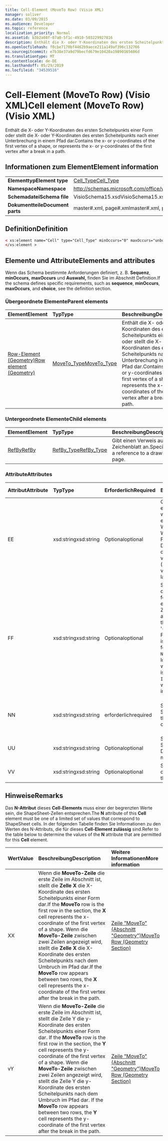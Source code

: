```yaml
---
title: Cell-Element (MoveTo Row) (Visio XML)
manager: soliver
ms.date: 03/09/2015
ms.audience: Developer
ms.topic: reference
localization_priority: Normal
ms.assetid: b3b2a08f-07a0-5f1c-4910-503229927816
description: Enthält die X- oder Y-Koordinaten des ersten Scheitelpunkts einer Form oder stellt die X- oder Y-Koordinaten des ersten Scheitelpunkts nach einer Unterbrechung in einem Pfad dar.
ms.openlocfilehash: f0cbe7170bf4462b9aece211a149af396c132766
ms.sourcegitcommit: e7b38e37a9d79becfd679e10420a19890165606d
ms.translationtype: MT
ms.contentlocale: de-DE
ms.lasthandoff: 05/29/2019
ms.locfileid: "34539516"
---
```

# <a name="cell-element-moveto-row-visio-xml"></a><span data-ttu-id="c92c5-103">Cell-Element (MoveTo Row) (Visio XML)</span><span class="sxs-lookup"><span data-stu-id="c92c5-103">Cell element (MoveTo Row) (Visio XML)</span></span>

<span data-ttu-id="c92c5-104">Enthält die X- oder Y-Koordinaten des ersten Scheitelpunkts einer Form oder stellt die X- oder Y-Koordinaten des ersten Scheitelpunkts nach einer Unterbrechung in einem Pfad dar.</span><span class="sxs-lookup"><span data-stu-id="c92c5-104">Contains the x- or y-coordinates of the first vertex of a shape, or represents the x- or y-coordinates of the first vertex after a break in a path.</span></span>
  
## <a name="element-information"></a><span data-ttu-id="c92c5-105">Informationen zum Element</span><span class="sxs-lookup"><span data-stu-id="c92c5-105">Element information</span></span>

|||
|:-----|:-----|
|<span data-ttu-id="c92c5-106">**Elementtyp**</span><span class="sxs-lookup"><span data-stu-id="c92c5-106">**Element type**</span></span> <br/> |[<span data-ttu-id="c92c5-107">Cell_Type</span><span class="sxs-lookup"><span data-stu-id="c92c5-107">Cell_Type</span></span>](cell_type-complextypevisio-xml.md) <br/> |
|<span data-ttu-id="c92c5-108">**Namespace**</span><span class="sxs-lookup"><span data-stu-id="c92c5-108">**Namespace**</span></span> <br/> |http://schemas.microsoft.com/office/visio/2012/main  <br/> |
|<span data-ttu-id="c92c5-109">**Schemadatei**</span><span class="sxs-lookup"><span data-stu-id="c92c5-109">**Schema file**</span></span> <br/> |<span data-ttu-id="c92c5-110">VisioSchema15.xsd</span><span class="sxs-lookup"><span data-stu-id="c92c5-110">VisioSchema15.xsd</span></span>  <br/> |
|<span data-ttu-id="c92c5-111">**Dokumentteile**</span><span class="sxs-lookup"><span data-stu-id="c92c5-111">**Document parts**</span></span> <br/> |<span data-ttu-id="c92c5-112">master#.xml, page#.xml</span><span class="sxs-lookup"><span data-stu-id="c92c5-112">master#.xml, page#.xml</span></span>  <br/> |
   
## <a name="definition"></a><span data-ttu-id="c92c5-113">Definition</span><span class="sxs-lookup"><span data-stu-id="c92c5-113">Definition</span></span>

```XML
< xs:element name="Cell" type="Cell_Type" minOccurs="0" maxOccurs="unbounded" >
</xs:element >
```

## <a name="elements-and-attributes"></a><span data-ttu-id="c92c5-114">Elemente und Attribute</span><span class="sxs-lookup"><span data-stu-id="c92c5-114">Elements and attributes</span></span>

<span data-ttu-id="c92c5-115">Wenn das Schema bestimmte Anforderungen definiert, z. B. **Sequenz**, **minOccurs,** **maxOccurs** und **Auswahl,** finden Sie im Abschnitt Definition.</span><span class="sxs-lookup"><span data-stu-id="c92c5-115">If the schema defines specific requirements, such as **sequence**, **minOccurs**, **maxOccurs**, and **choice**, see the definition section.</span></span> 
  
### <a name="parent-elements"></a><span data-ttu-id="c92c5-116">Übergeordnete Elemente</span><span class="sxs-lookup"><span data-stu-id="c92c5-116">Parent elements</span></span>

|<span data-ttu-id="c92c5-117">**Element**</span><span class="sxs-lookup"><span data-stu-id="c92c5-117">**Element**</span></span>|<span data-ttu-id="c92c5-118">**Typ**</span><span class="sxs-lookup"><span data-stu-id="c92c5-118">**Type**</span></span>|<span data-ttu-id="c92c5-119">**Beschreibung**</span><span class="sxs-lookup"><span data-stu-id="c92c5-119">**Description**</span></span>|
|:-----|:-----|:-----|
|[<span data-ttu-id="c92c5-120">Row-Element (Geometry)</span><span class="sxs-lookup"><span data-stu-id="c92c5-120">Row element (Geometry)</span></span>](row-element-geometry-sectionvisio-xml.md) <br/> |[<span data-ttu-id="c92c5-121">MoveTo_Type</span><span class="sxs-lookup"><span data-stu-id="c92c5-121">MoveTo_Type</span></span>](moveto_type-complextypevisio-xml.md) <br/> |<span data-ttu-id="c92c5-122">Enthält die X- oder Y-Koordinaten des ersten Scheitelpunkts einer Form oder stellt die X- oder Y-Koordinaten des ersten Scheitelpunkts nach einer Unterbrechung in einem Pfad dar.</span><span class="sxs-lookup"><span data-stu-id="c92c5-122">Contains the x- or y-coordinates of the first vertex of a shape, or represents the x- or y-coordinates of the first vertex after a break in a path.</span></span>  <br/> |
   
### <a name="child-elements"></a><span data-ttu-id="c92c5-123">Untergeordnete Elemente</span><span class="sxs-lookup"><span data-stu-id="c92c5-123">Child elements</span></span>

|<span data-ttu-id="c92c5-124">**Element**</span><span class="sxs-lookup"><span data-stu-id="c92c5-124">**Element**</span></span>|<span data-ttu-id="c92c5-125">**Typ**</span><span class="sxs-lookup"><span data-stu-id="c92c5-125">**Type**</span></span>|<span data-ttu-id="c92c5-126">**Beschreibung**</span><span class="sxs-lookup"><span data-stu-id="c92c5-126">**Description**</span></span>|
|:-----|:-----|:-----|
|[<span data-ttu-id="c92c5-127">RefBy</span><span class="sxs-lookup"><span data-stu-id="c92c5-127">RefBy</span></span>](refby-element-cell_type-complextypevisio-xml.md) <br/> |[<span data-ttu-id="c92c5-128">RefBy_Type</span><span class="sxs-lookup"><span data-stu-id="c92c5-128">RefBy_Type</span></span>](refby_type-complextypevisio-xml.md) <br/> |<span data-ttu-id="c92c5-129">Gibt einen Verweis auf ein Zeichenblatt an.</span><span class="sxs-lookup"><span data-stu-id="c92c5-129">Specifies a reference to a drawing page.</span></span>  <br/> |
   
### <a name="attributes"></a><span data-ttu-id="c92c5-130">Attribute</span><span class="sxs-lookup"><span data-stu-id="c92c5-130">Attributes</span></span>

|<span data-ttu-id="c92c5-131">**Attribut**</span><span class="sxs-lookup"><span data-stu-id="c92c5-131">**Attribute**</span></span>|<span data-ttu-id="c92c5-132">**Typ**</span><span class="sxs-lookup"><span data-stu-id="c92c5-132">**Type**</span></span>|<span data-ttu-id="c92c5-133">**Erforderlich**</span><span class="sxs-lookup"><span data-stu-id="c92c5-133">**Required**</span></span>|<span data-ttu-id="c92c5-134">**Beschreibung**</span><span class="sxs-lookup"><span data-stu-id="c92c5-134">**Description**</span></span>|<span data-ttu-id="c92c5-135">**Mögliche Werte**</span><span class="sxs-lookup"><span data-stu-id="c92c5-135">**Possible values**</span></span>|
|:-----|:-----|:-----|:-----|:-----|
|<span data-ttu-id="c92c5-136">E</span><span class="sxs-lookup"><span data-stu-id="c92c5-136">E</span></span>  <br/> |<span data-ttu-id="c92c5-137">xsd:string</span><span class="sxs-lookup"><span data-stu-id="c92c5-137">xsd:string</span></span>  <br/> |<span data-ttu-id="c92c5-138">Optional</span><span class="sxs-lookup"><span data-stu-id="c92c5-138">optional</span></span>  <br/> |<span data-ttu-id="c92c5-139">Gibt an, dass die Formel zu einem Fehler ausgewertet wird.</span><span class="sxs-lookup"><span data-stu-id="c92c5-139">Indicates that the formula evaluates to an error.</span></span> <span data-ttu-id="c92c5-140">Der Wert von **E** ist der aktuelle Wert (eine Fehlermeldungszeichenfolge); Der Wert  des V-Attributs ist der letzte gültige Wert.</span><span class="sxs-lookup"><span data-stu-id="c92c5-140">The value of **E** is the current value (an error message string); the value of the **V** attribute is the last valid value.</span></span>  <br/> |<span data-ttu-id="c92c5-141">Eine Fehlermeldungszeichenfolge.</span><span class="sxs-lookup"><span data-stu-id="c92c5-141">An error message string.</span></span>  <br/> |
|<span data-ttu-id="c92c5-142">F</span><span class="sxs-lookup"><span data-stu-id="c92c5-142">F</span></span>  <br/> |<span data-ttu-id="c92c5-143">xsd:string</span><span class="sxs-lookup"><span data-stu-id="c92c5-143">xsd:string</span></span>  <br/> |<span data-ttu-id="c92c5-144">Optional</span><span class="sxs-lookup"><span data-stu-id="c92c5-144">optional</span></span>  <br/> | <span data-ttu-id="c92c5-145">Stellt die Formel des Elements dar.</span><span class="sxs-lookup"><span data-stu-id="c92c5-145">Represents the element's formula.</span></span> <span data-ttu-id="c92c5-146">Dieses Attribut kann eine der folgenden Zeichenfolgen enthalten:</span><span class="sxs-lookup"><span data-stu-id="c92c5-146">This attribute can contain one of the following strings:</span></span>  <br/>  <span data-ttu-id="c92c5-147">'(einige Formel)' wenn die Formel lokal vorhanden ist</span><span class="sxs-lookup"><span data-stu-id="c92c5-147">'(some formula)' if the formula exists locally</span></span>  <br/>  <span data-ttu-id="c92c5-148">`No Formula` wenn die Formel lokal gelöscht oder blockiert wird</span><span class="sxs-lookup"><span data-stu-id="c92c5-148">`No Formula` if the formula is locally deleted or blocked</span></span>  <br/>  <span data-ttu-id="c92c5-149">`Inh` wenn die Formel geerbt wird.</span><span class="sxs-lookup"><span data-stu-id="c92c5-149">`Inh` if the formula is inherited.</span></span>  <br/> |<span data-ttu-id="c92c5-150">Eine Formel.</span><span class="sxs-lookup"><span data-stu-id="c92c5-150">A formula.</span></span>  <br/> |
|<span data-ttu-id="c92c5-151">N</span><span class="sxs-lookup"><span data-stu-id="c92c5-151">N</span></span>  <br/> |<span data-ttu-id="c92c5-152">xsd:string</span><span class="sxs-lookup"><span data-stu-id="c92c5-152">xsd:string</span></span>  <br/> |<span data-ttu-id="c92c5-153">erforderlich</span><span class="sxs-lookup"><span data-stu-id="c92c5-153">required</span></span>  <br/> |<span data-ttu-id="c92c5-154">Stellt den Namen der Zelle ShapeSheet dar.</span><span class="sxs-lookup"><span data-stu-id="c92c5-154">Represents the name of the ShapeSheet cell.</span></span>  <br/> |<span data-ttu-id="c92c5-155">Der Name der Zelle ShapeSheet.</span><span class="sxs-lookup"><span data-stu-id="c92c5-155">The name of the ShapeSheet cell.</span></span>  <br/> <span data-ttu-id="c92c5-156">Weitere Informationen finden Sie im Abschnitt "Hinweise".</span><span class="sxs-lookup"><span data-stu-id="c92c5-156">See the Remarks section below.</span></span>  <br/> |
|<span data-ttu-id="c92c5-157">U</span><span class="sxs-lookup"><span data-stu-id="c92c5-157">U</span></span>  <br/> |<span data-ttu-id="c92c5-158">xsd:string</span><span class="sxs-lookup"><span data-stu-id="c92c5-158">xsd:string</span></span>  <br/> |<span data-ttu-id="c92c5-159">Optional</span><span class="sxs-lookup"><span data-stu-id="c92c5-159">optional</span></span>  <br/> |<span data-ttu-id="c92c5-160">Stellt eine Maßeinheit dar Die Standardeinstellung ist DL.</span><span class="sxs-lookup"><span data-stu-id="c92c5-160">Represents a unit of measure The default is DL.</span></span>  <br/> |<span data-ttu-id="c92c5-161">Die Einheiten der Zelle.</span><span class="sxs-lookup"><span data-stu-id="c92c5-161">The units of the cell.</span></span>  <br/> |
|<span data-ttu-id="c92c5-162">V</span><span class="sxs-lookup"><span data-stu-id="c92c5-162">V</span></span>  <br/> |<span data-ttu-id="c92c5-163">xsd:string</span><span class="sxs-lookup"><span data-stu-id="c92c5-163">xsd:string</span></span>  <br/> |<span data-ttu-id="c92c5-164">Optional</span><span class="sxs-lookup"><span data-stu-id="c92c5-164">optional</span></span>  <br/> |<span data-ttu-id="c92c5-165">Stellt den Wert der Zelle dar.</span><span class="sxs-lookup"><span data-stu-id="c92c5-165">Represents the value of the cell.</span></span>  <br/> |<span data-ttu-id="c92c5-166">Der Wert der Zelle ShapeSheet.</span><span class="sxs-lookup"><span data-stu-id="c92c5-166">The value of the ShapeSheet cell.</span></span>  <br/> |
   
## <a name="remarks"></a><span data-ttu-id="c92c5-167">Hinweise</span><span class="sxs-lookup"><span data-stu-id="c92c5-167">Remarks</span></span>

<span data-ttu-id="c92c5-168">Das **N-Attribut** dieses **Cell-Elements** muss einer der begrenzten Werte sein, die ShapeSheet-Zellen entsprechen.</span><span class="sxs-lookup"><span data-stu-id="c92c5-168">The **N** attribute of this **Cell** element must be one of a limited set of values that correspond to ShapeSheet cells.</span></span> <span data-ttu-id="c92c5-169">In der folgenden Tabelle finden Sie  Informationen zu den Werten des N-Attributs, die für dieses **Cell-Element zulässig** sind.</span><span class="sxs-lookup"><span data-stu-id="c92c5-169">Refer to the table below to determine the values of the **N** attribute that are permitted for this **Cell** element.</span></span> 
  
|<span data-ttu-id="c92c5-170">**Wert**</span><span class="sxs-lookup"><span data-stu-id="c92c5-170">**Value**</span></span>|<span data-ttu-id="c92c5-171">**Beschreibung**</span><span class="sxs-lookup"><span data-stu-id="c92c5-171">**Description**</span></span>|<span data-ttu-id="c92c5-172">**Weitere Informationen**</span><span class="sxs-lookup"><span data-stu-id="c92c5-172">**More information**</span></span>|
|:-----|:-----|:-----|
|<span data-ttu-id="c92c5-173">X</span><span class="sxs-lookup"><span data-stu-id="c92c5-173">X</span></span>  <br/> |<span data-ttu-id="c92c5-174">Wenn die **MoveTo-Zeile** die erste Zeile im Abschnitt ist, stellt die **Zelle X** die X-Koordinate des ersten Scheitelpunkts einer Form dar.</span><span class="sxs-lookup"><span data-stu-id="c92c5-174">If the **MoveTo** row is the first row in the section, the **X** cell represents the x-coordinate of the first vertex of a shape.</span></span> <span data-ttu-id="c92c5-175">Wenn die **MoveTo-Zeile** zwischen zwei Zeilen angezeigt wird, stellt die **Zelle X** die X-Koordinate des ersten Scheitelpunkts nach dem Umbruch im Pfad dar.</span><span class="sxs-lookup"><span data-stu-id="c92c5-175">If the **MoveTo** row appears between two rows, the **X** cell represents the x-coordinate of the first vertex after the break in the path.</span></span>  <br/> |[<span data-ttu-id="c92c5-176">Zeile "MoveTo" (Abschnitt "Geometry")</span><span class="sxs-lookup"><span data-stu-id="c92c5-176">MoveTo Row (Geometry Section)</span></span>](moveto-row-geometry-section.md) <br/> |
|<span data-ttu-id="c92c5-177">v</span><span class="sxs-lookup"><span data-stu-id="c92c5-177">Y</span></span>  <br/> |<span data-ttu-id="c92c5-178">Wenn die **MoveTo-Zeile** die erste Zeile im Abschnitt ist, stellt die Zelle Y die y-Koordinate des ersten Scheitelpunkts einer Form dar. </span><span class="sxs-lookup"><span data-stu-id="c92c5-178">If the **MoveTo** row is the first row in the section, the **Y** cell represents the y-coordinate of the first vertex of a shape.</span></span> <span data-ttu-id="c92c5-179">Wenn die **MoveTo-Zeile** zwischen zwei Zeilen angezeigt wird, stellt die Zelle Y die y-Koordinate des ersten Scheitelpunkts nach dem Umbruch im Pfad dar. </span><span class="sxs-lookup"><span data-stu-id="c92c5-179">If the **MoveTo** row appears between two rows, the **Y** cell represents the y-coordinate of the first vertex after the break in the path.</span></span>  <br/> |[<span data-ttu-id="c92c5-180">Zeile "MoveTo" (Abschnitt "Geometry")</span><span class="sxs-lookup"><span data-stu-id="c92c5-180">MoveTo Row (Geometry Section)</span></span>](moveto-row-geometry-section.md) <br/> |
   

